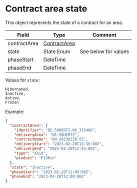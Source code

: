﻿# Contract area state

This object represents the state of a contract for an area.

| Field        | Type                            | Comment              |
|--------------|---------------------------------|----------------------|
| contractArea | [ContractArea](contractarea.md) |                      |
| state        | State Enum                      | See below for values |
| phaseStart   | DateTime                        |                      |
| phaseEnd     | DateTime                        |                      |

Values for `state`:
```
Hibernated,
Inactive,
Active,
Frozen
```

Example:
```json
{
  "contractArea": {
    "identifier": "DE-50HERTZ-NX_315460",
    "deliveryArea": "DE-50HERTZ",
    "contractName": "QH-20230220-55",
    "deliveryStart": "2023-02-20T12:30:00Z",
    "deliveryEnd": "2023-02-20T12:45:00Z",
    "type": "Xbid",
    "product": "P15Min"
  },
  "state": "Inactive",
  "phaseStart": "2023-02-20T12:00:00Z",
  "phaseEnd": "2023-02-20T12:00:00Z"
}
```
